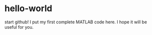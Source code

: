 # hello-world
start github!
I put my first complete MATLAB code here.
I hope it will be useful for you.
